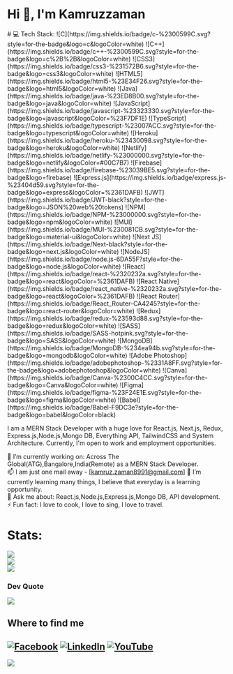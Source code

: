 <h1>Hi 👋, I'm Kamruzzaman</h1>
# 💻 Tech Stack:
![C](https://img.shields.io/badge/c-%2300599C.svg?style=for-the-badge&logo=c&logoColor=white) ![C++](https://img.shields.io/badge/c++-%2300599C.svg?style=for-the-badge&logo=c%2B%2B&logoColor=white) ![CSS3](https://img.shields.io/badge/css3-%231572B6.svg?style=for-the-badge&logo=css3&logoColor=white) ![HTML5](https://img.shields.io/badge/html5-%23E34F26.svg?style=for-the-badge&logo=html5&logoColor=white) ![Java](https://img.shields.io/badge/java-%23ED8B00.svg?style=for-the-badge&logo=java&logoColor=white) ![JavaScript](https://img.shields.io/badge/javascript-%23323330.svg?style=for-the-badge&logo=javascript&logoColor=%23F7DF1E) ![TypeScript](https://img.shields.io/badge/typescript-%23007ACC.svg?style=for-the-badge&logo=typescript&logoColor=white) ![Heroku](https://img.shields.io/badge/heroku-%23430098.svg?style=for-the-badge&logo=heroku&logoColor=white) ![Netlify](https://img.shields.io/badge/netlify-%23000000.svg?style=for-the-badge&logo=netlify&logoColor=#00C7B7) ![Firebase](https://img.shields.io/badge/firebase-%23039BE5.svg?style=for-the-badge&logo=firebase) ![Express.js](https://img.shields.io/badge/express.js-%23404d59.svg?style=for-the-badge&logo=express&logoColor=%2361DAFB) ![JWT](https://img.shields.io/badge/JWT-black?style=for-the-badge&logo=JSON%20web%20tokens) ![NPM](https://img.shields.io/badge/NPM-%23000000.svg?style=for-the-badge&logo=npm&logoColor=white) ![MUI](https://img.shields.io/badge/MUI-%230081CB.svg?style=for-the-badge&logo=material-ui&logoColor=white) ![Next JS](https://img.shields.io/badge/Next-black?style=for-the-badge&logo=next.js&logoColor=white) ![NodeJS](https://img.shields.io/badge/node.js-6DA55F?style=for-the-badge&logo=node.js&logoColor=white) ![React](https://img.shields.io/badge/react-%2320232a.svg?style=for-the-badge&logo=react&logoColor=%2361DAFB) ![React Native](https://img.shields.io/badge/react_native-%2320232a.svg?style=for-the-badge&logo=react&logoColor=%2361DAFB) ![React Router](https://img.shields.io/badge/React_Router-CA4245?style=for-the-badge&logo=react-router&logoColor=white) ![Redux](https://img.shields.io/badge/redux-%23593d88.svg?style=for-the-badge&logo=redux&logoColor=white) ![SASS](https://img.shields.io/badge/SASS-hotpink.svg?style=for-the-badge&logo=SASS&logoColor=white) ![MongoDB](https://img.shields.io/badge/MongoDB-%234ea94b.svg?style=for-the-badge&logo=mongodb&logoColor=white) ![Adobe Photoshop](https://img.shields.io/badge/adobephotoshop-%2331A8FF.svg?style=for-the-badge&logo=adobephotoshop&logoColor=white) ![Canva](https://img.shields.io/badge/Canva-%2300C4CC.svg?style=for-the-badge&logo=Canva&logoColor=white) 	![Figma](https://img.shields.io/badge/figma-%23F24E1E.svg?style=for-the-badge&logo=figma&logoColor=white) ![Babel](https://img.shields.io/badge/Babel-F9DC3e?style=for-the-badge&logo=babel&logoColor=black)


I am a MERN Stack Developer with a huge love for React.js, Next.js, Redux, Express.js,Node.js,Mongo DB, Everything API,  TailwindCSS and System Architecture. Currently, I'm open to work and employment opportunities.


🔭 I’m currently working on: Across The Global(ATG),Bangalore,India(Remote) as a MERN Stack Developer.<br>
📫 I am just one mail away - [kamruz.zaman8991@gmail.com]
🌱 I’m currently learning many things, I believe that everyday is a learning opportunity.<br>
💬 Ask me about: React.js,Node.js,Express.js,Mongo DB, API development.<br>
⚡ Fun fact: I love to cook, I love to sing, I love to travel.


# Stats:
![](https://github-readme-stats.vercel.app/api?username=kamruz-zzaman&theme=react&hide_border=false&include_all_commits=true&count_private=true)<br/>
![](https://github-readme-streak-stats.herokuapp.com/?user=kamruz-zzaman&theme=react&hide_border=false)<br/>
![](https://github-readme-stats.vercel.app/api/top-langs/?username=kamruz-zzaman&theme=react&hide_border=false&include_all_commits=true&count_private=true&layout=compact)

### Dev Quote
![](https://quotes-github-readme.vercel.app/api?type=horizontal&theme=radical)

## Where to find me
[![Facebook](https://img.shields.io/badge/Facebook-%231877F2.svg?logo=Facebook&logoColor=white)](https://facebook.com/kmkamruzzaman32) [![LinkedIn](https://img.shields.io/badge/LinkedIn-%230077B5.svg?logo=linkedin&logoColor=white)](https://linkedin.com/in/kamruz-zaman) [![YouTube](https://img.shields.io/badge/YouTube-%23FF0000.svg?logo=YouTube&logoColor=white)](https://youtube.com/c/https://www.youtube.com/channel/UC8kwYxXmaMEIPh8tLvNrqGw) 
---
[![](https://visitcount.itsvg.in/api?id=kamruz-zzaman&icon=0&color=0)](https://visitcount.itsvg.in)
